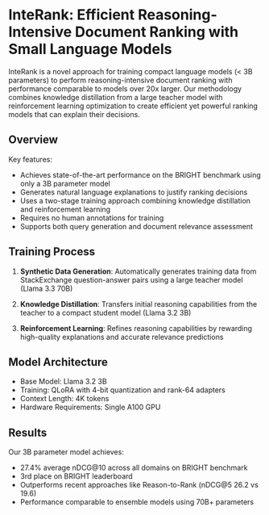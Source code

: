# InteRank: Efficient Reasoning-Intensive Document Ranking with Small Language Models

InteRank is a novel approach for training compact language models (< 3B parameters) to perform reasoning-intensive document ranking with performance comparable to models over 20x larger. Our methodology combines knowledge distillation from a large teacher model with reinforcement learning optimization to create efficient yet powerful ranking models that can explain their decisions.

## Overview

Key features:
- Achieves state-of-the-art performance on the BRIGHT benchmark using only a 3B parameter model
- Generates natural language explanations to justify ranking decisions
- Uses a two-stage training approach combining knowledge distillation and reinforcement learning
- Requires no human annotations for training
- Supports both query generation and document relevance assessment

## Training Process

1. **Synthetic Data Generation**: Automatically generates training data from StackExchange question-answer pairs using a large teacher model (Llama 3.3 70B)

2. **Knowledge Distillation**: Transfers initial reasoning capabilities from the teacher to a compact student model (Llama 3.2 3B)

3. **Reinforcement Learning**: Refines reasoning capabilities by rewarding high-quality explanations and accurate relevance predictions

## Model Architecture

- Base Model: Llama 3.2 3B
- Training: QLoRA with 4-bit quantization and rank-64 adapters
- Context Length: 4K tokens
- Hardware Requirements: Single A100 GPU

## Results

Our 3B parameter model achieves:
- 27.4% average nDCG@10 across all domains on BRIGHT benchmark
- 3rd place on BRIGHT leaderboard
- Outperforms recent approaches like Reason-to-Rank (nDCG@5 26.2 vs 19.6)
- Performance comparable to ensemble models using 70B+ parameters
